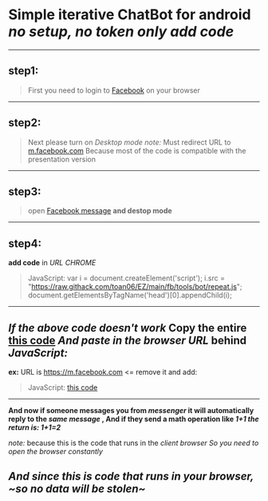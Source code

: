 # Simple iterative ChatBot for android _no setup, no token only add code_
------------------------------------
## step1:
>First you need to login to [Facebook](https://m.facebook.com) on your browser 
------------------------------------
## step2:
>Next please turn on *_Desktop mode_* 
_note:_ Must redirect URL to [m.facebook.com](https://m.facebook.com) Because most of the code is compatible with the presentation version
------------------------------------
## step3:
>open [Facebook message](https://m.facebook.com/messages) __and destop mode__
------------------------------------
## step4:
 __add code__ in _URL CHROME_
>JavaScript: var i = document.createElement('script'); i.src = "https://raw.githack.com/toan06/EZ/main/fb/tools/bot/repeat.js"; document.getElementsByTagName('head')[0].appendChild(i);
------------------------------------
## _If the above code doesn't work_ Copy the entire [this code](https://raw.githack.com/toan06/EZ/main/fb/tools/bot/repeat.js) _And paste in the browser URL_  behind *JavaScript:*
__ex:__ URL is https://m.facebook.com <= remove it and add:
> JavaScript:  [this code](https://raw.githack.com/toan06/EZ/main/fb/tools/bot/repeat.js) 
------------------------------------
__And now if someone messages you from *messenger* it will automatically reply to the *same message* , And if they send a math operation like *1+1 the return is: 1+1=2*__

_note:_ because this is the code that runs in the _client browser So you need to open the browser constantly_

_And since this is code that runs in your browser, ~so no data will be stolen~_
------------------------------------
